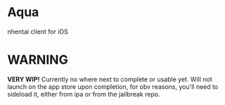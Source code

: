 # Aqua
nhentai client for iOS

# WARNING

**VERY WIP!** Currently no where next to complete or usable yet. Will not launch on the app store upon completion, for obv reasons, you'll need to sideload it, either from ipa or from the jailbreak repo.

